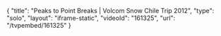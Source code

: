 {
    "title": "Peaks to Point Breaks | Volcom Snow Chile Trip 2012",
    "type": "solo",
    "layout": "iframe-static",
    "videoId": "161325",
    "url": "\/tvpembed\/161325"
}